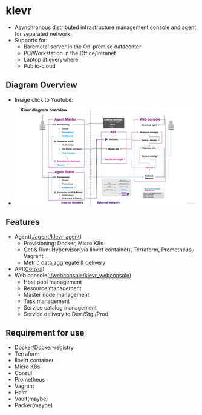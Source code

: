 # klevr
 * Asynchronous distributed infrastructure management console and agent for separated network.
 * Supports for:
   * Baremetal server in the On-premise datacenter
   * PC/Workstation in the Office/intranet
   * Laptop at everywhere
   * Public-cloud

## Diagram Overview
 * Image click to Youtube:
 * [![Diagram Overview](/Klevr_diagram_overview.png)](https://www.youtube.com/watch?v=3dhf-Pzc13Y)


## Features
 * Agent([./agent/klevr_agent](agent/))
   * Provisioning: Docker, Micro K8s
   * Get & Run: Hypervisor(via libvirt container), Terraform, Prometheus, Vagrant
   * Metric data aggregate & delivery
 * API([Consul](https://github.com/hashicorp/consul))
 * Web console([./webconsole/klevr_webconsole](./webconsole/))
   * Host pool management
   * Resource management
   * Master node management 
   * Task management 
   * Service catalog management
   * Service delivery to Dev./Stg./Prod.
   

## Requirement for use
 * Docker/Docker-registry
 * Terraform 
 * libvirt container
 * Micro K8s
 * Consul
 * Prometheus 
 * Vagrant
 * Halm
 * Vault(maybe)
 * Packer(maybe)
